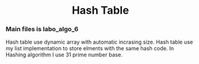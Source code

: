 <h1><center>Hash Table</center></h1>

<h3>Main files is labo_algo_6</h3>
Hash table use dynamic array with automatic incrasing size.
Hash table use my list implementation to store elments with the same hash code.
In Hashing algorithm I use 31 prime number base.